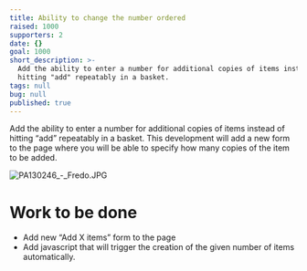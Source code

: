 ```yaml
---
title: Ability to change the number ordered
raised: 1000
supporters: 2
date: {}
goal: 1000
short_description: >-
  Add the ability to enter a number for additional copies of items instead of
  hitting "add" repeatably in a basket.
tags: null
bug: null
published: true
---
```


Add the ability to enter a number for additional copies of items instead of hitting “add” repeatably in a basket.  This development will add a new form to the page where you will be able to specify how many copies of the item to be added.

![PA130246_-_Fredo.JPG]({{site.baseurl}}/source/_posts/PA130246_-_Fredo.JPG)

# Work to be done
* Add new “Add X items” form to the page
* Add javascript that will trigger the creation of the given number of items automatically.
